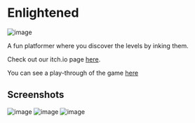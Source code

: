 # Enlightened
![image](https://github.com/miam-miam100/gamedev-cw1/assets/49870539/711fc940-162c-4f27-b12e-bae67cbfc016)

A fun platformer where you discover the levels by inking them.

Check out our itch.io page [here](https://miammiam.itch.io/enlightened).

You can see a play-through of the game [here](https://youtu.be/QvySaX_BODU?si=r4xqGF0n1u_8eY9P&t=1667)

## Screenshots

![image](https://github.com/miam-miam100/enlightened/assets/49870539/dd134c95-5c5f-48d9-8e1f-9e696df1fe11)
![image](https://github.com/miam-miam100/enlightened/assets/49870539/c2084929-953e-4de3-8093-36f004d90c6c)
![image](https://github.com/miam-miam100/enlightened/assets/49870539/be7c9ef7-55d8-49b6-bd40-f1283f9d508e)
